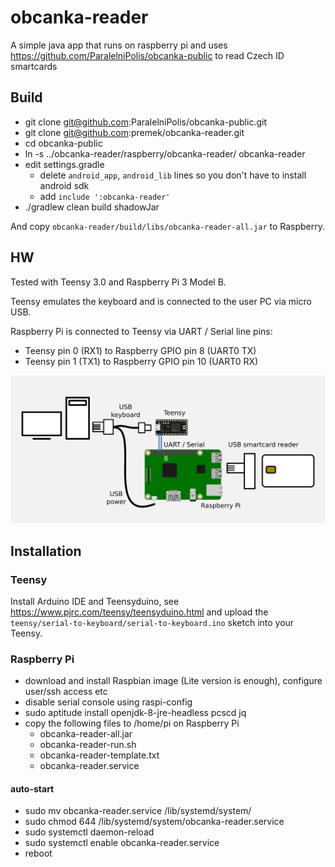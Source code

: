 # obcanka-reader

A simple java app that runs on raspberry pi and uses https://github.com/ParalelniPolis/obcanka-public to read Czech ID smartcards


## Build
- git clone git@github.com:ParalelniPolis/obcanka-public.git
- git clone git@github.com:premek/obcanka-reader.git
- cd obcanka-public
- ln -s ../obcanka-reader/raspberry/obcanka-reader/ obcanka-reader
- edit settings.gradle
  - delete `android_app`, `android_lib` lines so you don't have to install android sdk
  - add `include ':obcanka-reader'`
- ./gradlew clean build shadowJar

And copy `obcanka-reader/build/libs/obcanka-reader-all.jar` to Raspberry.

## HW
Tested with Teensy 3.0 and Raspberry Pi 3 Model B.

Teensy emulates the keyboard and is connected to the user PC via micro USB.

Raspberry Pi is connected to Teensy via UART / Serial line pins: 
 - Teensy pin 0 (RX1) to Raspberry GPIO pin 8 (UART0 TX)
 - Teensy pin 1 (TX1) to Raspberry GPIO pin 10 (UART0 RX)

![hw connection](resources/hw.png)


## Installation

### Teensy
Install Arduino IDE and Teensyduino, see https://www.pjrc.com/teensy/teensyduino.html and upload the `teensy/serial-to-keyboard/serial-to-keyboard.ino` sketch into your Teensy.

### Raspberry Pi
- download and install Raspbian image (Lite version is enough), configure user/ssh access etc
- disable serial console using raspi-config
- sudo aptitude install openjdk-8-jre-headless pcscd jq
- copy the following files to /home/pi on Raspberry Pi
  - obcanka-reader-all.jar
  - obcanka-reader-run.sh
  - obcanka-reader-template.txt
  - obcanka-reader.service

#### auto-start
- sudo mv obcanka-reader.service /lib/systemd/system/
- sudo chmod 644 /lib/systemd/system/obcanka-reader.service
- sudo systemctl daemon-reload
- sudo systemctl enable obcanka-reader.service
- reboot
